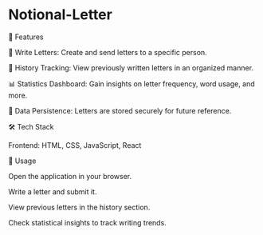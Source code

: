 # Notional-Letter

🚀 Features

📝 Write Letters: Create and send letters to a specific person.

📜 History Tracking: View previously written letters in an organized manner.

📊 Statistics Dashboard: Gain insights on letter frequency, word usage, and more.

📂 Data Persistence: Letters are stored securely for future reference.

 
🛠️ Tech Stack

Frontend: HTML, CSS, JavaScript, React
 
📄 Usage

Open the application in your browser.

Write a letter and submit it.

View previous letters in the history section.

Check statistical insights to track writing trends.

